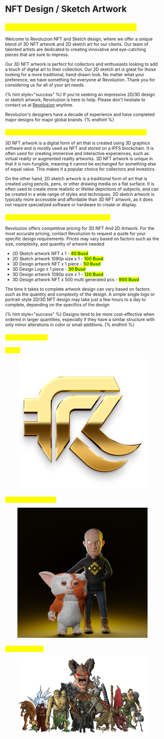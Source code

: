 # NFT Design / Sketch Artwork

## <mark style="color:yellow;">NFT Design / Sketch Artwork Introduction</mark>

Welcome to Revoluzion NFT and Sketch design, where we offer a unique blend of 3D NFT artwork and 2D sketch art for our clients. Our team of talented artists are dedicated to creating innovative and eye-catching pieces that are sure to impress.&#x20;

Our 3D NFT artwork is perfect for collectors and enthusiasts looking to add a touch of digital art to their collection. Our 2D sketch art is great for those looking for a more traditional, hand-drawn look. No matter what your preference, we have something for everyone at Revoluzion. Thank you for considering us for all of your art needs.

{% hint style="success" %}
If you're seeking an impressive 2D/3D design or sketch artwork, Revoluzion is here to help. Please don't hesitate to contact us at [Revoluzion](https://t.me/revoluziontoken) anytime.

Revoluzion's designers have a decade of experience and have completed major designs for major global brands.
{% endhint %}

### <mark style="color:yellow;">What Is The Difference Between 3D NFT And 2D Artwork?</mark>

3D NFT artwork is a digital form of art that is created using 3D graphics software and is mostly used as NFT and stored on a IPFS blockchain. It is often used for creating immersive and interactive experiences, such as virtual reality or augmented reality artworks. 3D NFT artwork is unique in that it is non-fungible, meaning it cannot be exchanged for something else of equal value. This makes it a popular choice for collectors and investors.

On the other hand, 2D sketch artwork is a traditional form of art that is created using pencils, pens, or other drawing media on a flat surface. It is often used to create more realistic or lifelike depictions of subjects, and can be created in a wide range of styles and techniques. 2D sketch artwork is typically more accessible and affordable than 3D NFT artwork, as it does not require specialized software or hardware to create or display.

### <mark style="color:yellow;">3D NFT And 2D Artwork Rate & Time Frame</mark>

Revoluzion offers competitive pricing for 3D NFT And 2D Artwork. For the most accurate pricing, contact Revoluzion to request a quote for your specific design requirements. Prices may vary based on factors such as the size, complexity, and quantity of artwork needed

* 2D Sketch artwork NFT x 1 - <mark style="color:green;">**40 Busd**</mark>
* 2D Sketch artwork 1080p size x 1 - <mark style="color:green;">**100 Busd**</mark>
* 3D Design artwork NFT x 1 piece - <mark style="color:green;">**50 Busd**</mark>
* 3D Design Logo x 1 piece - <mark style="color:yellow;"></mark> <mark style="color:green;">**30 Busd**</mark>
* 3D Design artwork 1080p size x 1 - <mark style="color:green;">**120 Busd**</mark>
* 3D Design artwork NFT x 500 multi generated pcs - <mark style="color:green;">**900 Busd**</mark>

The time it takes to complete artwork design can vary based on factors such as the quantity and complexity of the design. A simple single logo or portrait-style 2D/3D NFT design may take just a few hours to a day to complete, depending on the specifics of the design

{% hint style="success" %}
Designs tend to be more cost-effective when ordered in larger quantities, especially if they have a similar structure with only minor alterations in color or small additions.
{% endhint %}

### <mark style="color:yellow;">Sample Artworks</mark>

### <mark style="color:yellow;">Logos</mark>

<figure><img src="../.gitbook/assets/RevoluzionLogo (1).png" alt=""><figcaption></figcaption></figure>

### <mark style="color:yellow;">Sample NFT Artwork</mark>

<figure><img src="../.gitbook/assets/photo_2022-12-12_23-19-59.jpg" alt=""><figcaption></figcaption></figure>

### <mark style="color:yellow;">Sketch Artwork</mark>

<figure><img src="../.gitbook/assets/apocpromo.png" alt=""><figcaption></figcaption></figure>
